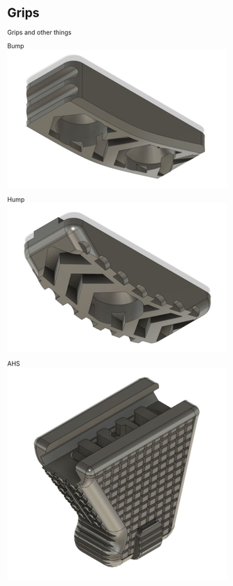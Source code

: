 # Grips
Grips and other things

Bump
<img src=https://github.com/fernilab/Grips/blob/main/Bump.JPG>

Hump
<img src=https://github.com/fernilab/Grips/blob/main/Hump.JPG>

AHS
<img src=https://github.com/fernilab/Grips/blob/main/AHS/AHS.JPG>
